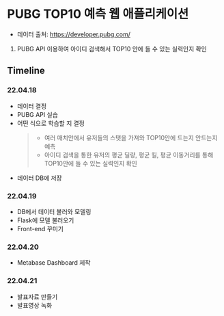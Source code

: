 PUBG TOP10 예측 웹 애플리케이션
=============
* 데이터 출처: https://developer.pubg.com/
1. PUBG API 이용하여 아이디 검색해서 TOP10 안에 들 수 있는 실력인지 확인

Timeline
-------------
### 22.04.18
* 데이터 결정
* PUBG API 실습
* 어떤 식으로 학습할 지 결정
   > * 여러 매치안에서 유저들의 스탯을 가져와 TOP10안에 드는지 안드는지 예측
   > * 아이디 검색을 통한 유저의 평균 딜량, 평균 킬, 평균 이동거리를 통해 TOP10안에 들 수 있는 실력인지 확인
* 데이터 DB에 저장

### 22.04.19
* DB에서 데이터 불러와 모델링
* Flask에 모델 불러오기
* Front-end 꾸미기

### 22.04.20
* Metabase Dashboard 제작

### 22.04.21
* 발표자료 만들기
* 발표영상 녹화

